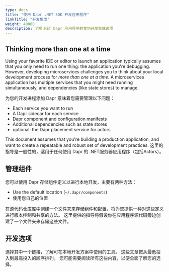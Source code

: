 ```yaml
---
type: docs
title: "使用 Dapr .NET SDK 开发应用程序"
linkTitle: "开发集成"
weight: 40000
description: 了解.NET Dapr 应用程序的本地开发集成选项
---
```


## Thinking more than one at a time

Using your favorite IDE or editor to launch an application typically assumes that you only need to run one thing: the application you're debugging. However, developing microservices challenges you to think about your local development process for *more than one at a time*. A microservices application has multiple services that you might need running simultaneously, and dependencies (like state stores) to manage.

为您的开发进程添加 Dapr 意味着您需要管理以下问题：

- Each service you want to run
- A Dapr sidecar for each service
- Dapr component and configuration manifests
- Additional dependencies such as state stores
- optional: the Dapr placement service for actors

This document assumes that you're building a production application, and want to create a repeatable and robust set of development practices. 这里的指导是一般性的，适用于任何使用 Dapr 的 .NET服务器应用程序（包括Actors）。

## 管理组件

您可以使用 Dapr 存储组件定义以进行本地开发，主要有两种方法：

- Use the default location (`~/.dapr/components`)
- 使用您自己的位置

在源代码仓库库中创建一个文件夹来存储组件和配置，将为您提供一种对这些定义进行版本控制和共享的方法。 这里提供的指导将假设你在应用程序源代码旁边创建了一个文件夹来存储这些文件。

## 开发选项

选择其中一个链接，了解可在本地开发方案中使用的工具。 这些文章按从最低投入到最高投入的顺序排列。 您可能需要阅读所有这些内容，以便全面了解您的选择。
